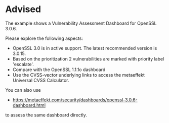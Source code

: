 # Advised

The example shows a Vulnerability Assessment Dashboard for OpenSSL 3.0.6.

Please explore the following aspects:

* OpenSSL 3.0 is in active support. The latest recommended version is 3.0.15.
* Based on the prioritization 2 vulnerabilities are marked with priority label 'escalate'. 
* Compare with the OpenSSL 1.1.1o dashboard
* Use the CVSS-vector underlying links to access the metaeffekt Universal CVSS Calculator.

You can also use 

* https://metaeffekt.com/security/dashboards/openssl-3.0.6-dashboard.html

to assess the same dashboard directly.